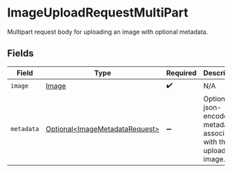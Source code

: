 # ImageUploadRequestMultiPart

Multipart request body for uploading an image with optional metadata.


## Fields

| Field                                                                              | Type                                                                               | Required                                                                           | Description                                                                        |
| ---------------------------------------------------------------------------------- | ---------------------------------------------------------------------------------- | ---------------------------------------------------------------------------------- | ---------------------------------------------------------------------------------- |
| `image`                                                                            | [Image](../../models/components/Image.md)                                          | :heavy_check_mark:                                                                 | N/A                                                                                |
| `metadata`                                                                         | [Optional\<ImageMetadataRequest>](../../models/components/ImageMetadataRequest.md) | :heavy_minus_sign:                                                                 | Optional, json-encoded metadata to associate with the uploaded image.              |